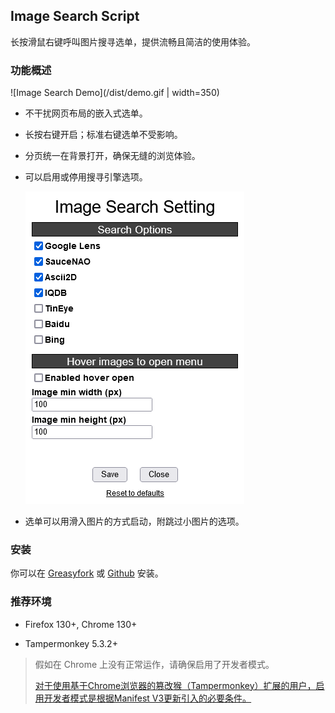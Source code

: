 ## Image Search Script

长按滑鼠右键呼叫图片搜寻选单，提供流畅且简洁的使用体验。

### 功能概述

![Image Search Demo](/dist/demo.gif | width=350)

- 不干扰网页布局的嵌入式选单。

- 长按右键开启；标准右键选单不受影响。

- 分页统一在背景打开，确保无缝的浏览体验。

- 可以启用或停用搜寻引擎选项。

    ![Image Search Setting](/dist/setting.png)

- 选单可以用滑入图片的方式启动，附跳过小图片的选项。

### 安装

你可以在 [Greasyfork](https://greasyfork.org/en/scripts/387969) 或 [Github](https://github.com/Pixmi/twitter-plus) 安装。

### 推荐环境

* Firefox 130+, Chrome 130+

* Tampermonkey 5.3.2+

> 假如在 Chrome 上没有正常运作，请确保启用了开发者模式。
>
> [对于使用基于Chrome浏览器的篡改猴（Tampermonkey）扩展的用户，启用开发者模式是根据Manifest V3更新引入的必要条件。](https://www.tampermonkey.net/faq.php?locale=zh#Q209)
